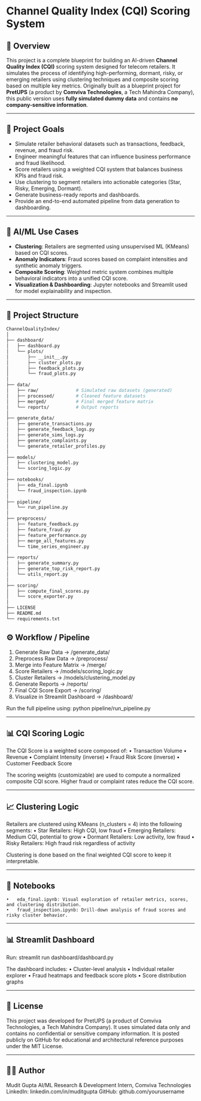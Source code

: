 # Channel Quality Index (CQI) Scoring System

## 📌 Overview

This project is a complete blueprint for building an AI-driven **Channel Quality Index (CQI)** scoring system designed for telecom retailers. It simulates the process of identifying high-performing, dormant, risky, or emerging retailers using clustering techniques and composite scoring based on multiple key metrics. Originally built as a blueprint project for **PretUPS** (a product by **Comviva Technologies**, a Tech Mahindra Company), this public version uses **fully simulated dummy data** and contains **no company-sensitive information**.

---

## 🎯 Project Goals

- Simulate retailer behavioral datasets such as transactions, feedback, revenue, and fraud risk.
- Engineer meaningful features that can influence business performance and fraud likelihood.
- Score retailers using a weighted CQI system that balances business KPIs and fraud risk.
- Use clustering to segment retailers into actionable categories (Star, Risky, Emerging, Dormant).
- Generate business-ready reports and dashboards.
- Provide an end-to-end automated pipeline from data generation to dashboarding.

---

## 🧠 AI/ML Use Cases

- **Clustering**: Retailers are segmented using unsupervised ML (KMeans) based on CQI scores.
- **Anomaly Indicators**: Fraud scores based on complaint intensities and synthetic anomaly triggers.
- **Composite Scoring**: Weighted metric system combines multiple behavioral indicators into a unified CQI score.
- **Visualization & Dashboarding**: Jupyter notebooks and Streamlit used for model explainability and inspection.

---

## 📂 Project Structure

```bash
ChannelQualityIndex/
│
├── dashboard/
│   ├── dashboard.py
│   └── plots/
│       ├── __init__.py
│       ├── cluster_plots.py
│       ├── feedback_plots.py
│       └── fraud_plots.py
│
├── data/
│   ├── raw/              # Simulated raw datasets (generated)
│   ├── processed/        # Cleaned feature datasets
│   ├── merged/           # Final merged feature matrix
│   └── reports/          # Output reports
│
├── generate_data/
│   ├── generate_transactions.py
│   ├── generate_feedback_logs.py
│   ├── generate_sims_logs.py
│   ├── generate_complaints.py
│   └── generate_retailer_profiles.py
│
├── models/
│   ├── clustering_model.py
│   └── scoring_logic.py
│
├── notebooks/
│   ├── eda_final.ipynb
│   └── fraud_inspection.ipynb
│
├── pipeline/
│   └── run_pipeline.py
│
├── preprocess/
│   ├── feature_feedback.py
│   ├── feature_fraud.py
│   ├── feature_performance.py
│   ├── merge_all_features.py
│   └── time_series_engineer.py
│
├── reports/
│   ├── generate_summary.py
│   ├── generate_top_risk_report.py
│   └── utils_report.py
│
├── scoring/
│   ├── compute_final_scores.py
│   └── score_exporter.py
│
├── LICENSE
├── README.md
└── requirements.txt
```
## ⚙️ Workflow / Pipeline
1. Generate Raw Data → /generate_data/
2. Preprocess Raw Data → /preprocess/
3. Merge into Feature Matrix → /merge/
4. Score Retailers → /models/scoring_logic.py
5. Cluster Retailers → /models/clustering_model.py
6. Generate Reports → /reports/
7. Final CQI Score Export → /scoring/
8. Visualize in Streamlit Dashboard → /dashboard/

Run the full pipeline using:
python pipeline/run_pipeline.py

---

## 📊 CQI Scoring Logic

The CQI Score is a weighted score composed of:
	•	Transaction Volume
	•	Revenue
	•	Complaint Intensity (inverse)
	•	Fraud Risk Score (inverse)
	•	Customer Feedback Score

The scoring weights (customizable) are used to compute a normalized composite CQI score. Higher fraud or complaint rates reduce the CQI score.

---

## 📈 Clustering Logic

Retailers are clustered using KMeans (n_clusters = 4) into the following segments:
	•	Star Retailers: High CQI, low fraud
	•	Emerging Retailers: Medium CQI, potential to grow
	•	Dormant Retailers: Low activity, low fraud
	•	Risky Retailers: High fraud risk regardless of activity

Clustering is done based on the final weighted CQI score to keep it interpretable.

---

## 🧪 Notebooks
	•	eda_final.ipynb: Visual exploration of retailer metrics, scores, and clustering distribution.
	•	fraud_inspection.ipynb: Drill-down analysis of fraud scores and risky cluster behavior.

 ---

 ## 📊 Streamlit Dashboard

 Run:
 streamlit run dashboard/dashboard.py

 The dashboard includes:
	•	Cluster-level analysis
	•	Individual retailer explorer
	•	Fraud heatmaps and feedback score plots
	•	Score distribution graphs

 ---

 ## 📝 License

This project was developed for PretUPS (a product of Comviva Technologies, a Tech Mahindra Company). It uses simulated data only and contains no confidential or sensitive company information. It is posted publicly on GitHub for educational and architectural reference purposes under the MIT License.

---

## 👨‍💻 Author

Mudit Gupta
AI/ML Research & Development Intern, Comviva Technologies
LinkedIn: linkedin.com/in/muditgupta
GitHub: github.com/yourusername

